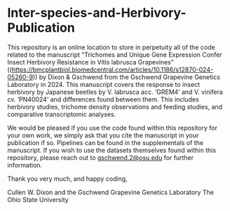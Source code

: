 # Inter-species-and-Herbivory-Publication

This repository is an online location to store in perpetuity all of the code related to the manuscript 
"Trichomes and Unique Gene Expression Confer Insect Herbivory Resistance in Vitis labrusca Grapevines"
((https://bmcplantbiol.biomedcentral.com/articles/10.1186/s12870-024-05260-9)) by Dixon & Gschwend from
the Gschwend Grapevine Genetics Laboratory in 2024.  This manuscript covers the response to insect herbivory
by Japanese beetles by V. labrusca acc. ‘GREM4’ and V. vinifera cv. ‘PN40024’ and differences found
between them.  This includes herbivory studies, trichome density observations and feeding studies, and 
comparative transcriptomic analyses.  

We would be pleased if you use the code found within this repository for your own work, we simply ask 
that you cite the manuscript in your publication if so.  Pipelines can be found in the supplementals of 
the manuscript.  If you wish to use the datasets themselves found within this repository, please reach 
out to gschwend.2@osu.edu for further information.


Thank you very much, and happy coding,

Cullen W. Dixon and the Gschwend Grapevine Genetics Laboratory
The Ohio State University
